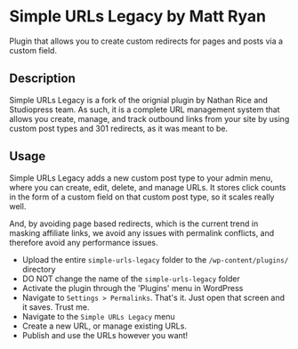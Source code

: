 # Simple URLs Legacy by Matt Ryan

Plugin that allows you to create custom redirects for pages and posts via a custom field.

## Description

Simple URLs Legacy is a fork of the orignial plugin by Nathan Rice and Studiopress team. As such, it is a complete URL management system that allows you create, manage, and track outbound links from your site by using custom post types and 301 redirects, as it was meant to be.

## Usage

Simple URLs Legacy adds a new custom post type to your admin menu, where you can create, edit, delete, and manage URLs. It stores click counts in the form of a custom field on that custom post type, so it scales really well.

And, by avoiding page based redirects, which is the current trend in masking affiliate links, we avoid any issues with permalink conflicts, and therefore avoid any performance issues.

- Upload the entire `simple-urls-legacy` folder to the `/wp-content/plugins/` directory
- DO NOT change the name of the `simple-urls-legacy` folder
- Activate the plugin through the 'Plugins' menu in WordPress
- Navigate to `Settings > Permalinks`. That's it. Just open that screen and it saves. Trust me.
- Navigate to the `Simple URLs Legacy` menu
- Create a new URL, or manage existing URLs.
- Publish and use the URLs however you want!

